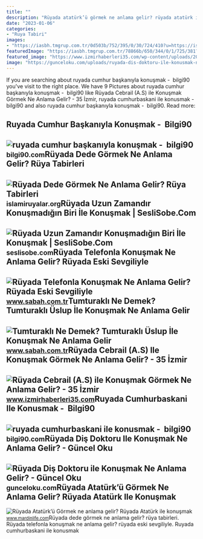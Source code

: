 ```yaml
---
title: ""
description: "Rüyada atatürk’ü görmek ne anlama gelir? rüyada atatürk ile konuşmak"
date: "2023-01-06"
categories:
- "Ruya Tabiri"
images:
- "https://iasbh.tmgrup.com.tr/0d503b/752/395/0/30/724/410?u=https://isbh.tmgrup.com.tr/sbh/2021/08/30/ruyada-telefonla-konusmak-ne-anlama-gelir-ruyada-eski-sevgiliyle-ve-tanidik-biriyle-telefonla-konusmak-anlami-nedir-1630318389081.jpg"
featuredImage: "https://iasbh.tmgrup.com.tr/78866b/650/344/0/1/725/381?u=https://isbh.tmgrup.com.tr/sbh/2023/02/16/tumturakli-ne-demek-tumturakli-uslup-ile-konusmak-ne-anlama-gelir-cumle-icinde-kullanimi-nasildir-e1-1676553210975.jpg"
featured_image: "https://www.izmirhaberleri35.com/wp-content/uploads/2021/09/ruyada-cebrail-a-s-ile-konusmak-gormek-ne-anlama-gelir-660x330.jpg"
image: "https://gunceloku.com/uploads/ruyada-dis-doktoru-ile-konusmak-ne-anlama-gelir-627b7eb12c053.jpg"
---
```


If you are searching about ruyada cumhur başkanıyla konuşmak - ️ bilgi90 you've visit to the right place. We have 9 Pictures about ruyada cumhur başkanıyla konuşmak - ️ bilgi90 like Rüyada Cebrail (A.S) ile Konuşmak Görmek Ne Anlama Gelir? - 35 İzmir, ruyada cumhurbaskani ile konusmak - ️ bilgi90 and also ruyada cumhur başkanıyla konuşmak - ️ bilgi90. Read more:

Ruyada Cumhur Başkanıyla Konuşmak - ️ Bilgi90
---------------------------------------------

 ![ruyada cumhur başkanıyla konuşmak - ️ bilgi90](https://iatkv.tmgrup.com.tr/a31fa9/600/314/0/0/715/374?u=https:%2f%2fitkv.tmgrup.com.tr%2falbum%2f2022%2f03%2f14%2fruyada-cumhurbaskaniyla-konusmak-ne-anlama-gelir-neye-isarettir-ruyada-devlet-baskani-ile-konusmanin-anlami-ve-1647265793433.jpeg) <small>bilgi90.com</small>Rüyada Dede Görmek Ne Anlama Gelir? Rüya Tabirleri
--------------------------------------------------

 ![Rüyada Dede Görmek Ne Anlama Gelir? Rüya Tabirleri](https://islamiruyalar.org/wp-content/uploads/2021/06/ruyada-olmus-dede.jpg) <small>islamiruyalar.org</small>Rüyada Uzun Zamandır Konuşmadığın Biri İle Konuşmak | SesliSobe.Com
-------------------------------------------------------------------

 ![Rüyada Uzun Zamandır Konuşmadığın Biri İle Konuşmak | SesliSobe.Com](https://seslisobe.com/wp-content/uploads/2023/03/Ruyada-Uzun-Zamandir-Konusmadigin-Biri-Ile-Konusmak-nedir-ne-anlama-gelir-1024x646.jpeg) <small>seslisobe.com</small>Rüyada Telefonla Konuşmak Ne Anlama Gelir? Rüyada Eski Sevgiliyle
-----------------------------------------------------------------

 ![Rüyada Telefonla Konuşmak Ne Anlama Gelir? Rüyada Eski Sevgiliyle](https://iasbh.tmgrup.com.tr/0d503b/752/395/0/30/724/410?u=https://isbh.tmgrup.com.tr/sbh/2021/08/30/ruyada-telefonla-konusmak-ne-anlama-gelir-ruyada-eski-sevgiliyle-ve-tanidik-biriyle-telefonla-konusmak-anlami-nedir-1630318389081.jpg) <small>www.sabah.com.tr</small>Tumturaklı Ne Demek? Tumturaklı Üslup İle Konuşmak Ne Anlama Gelir
------------------------------------------------------------------

 ![Tumturaklı Ne Demek? Tumturaklı Üslup İle Konuşmak Ne Anlama Gelir](https://iasbh.tmgrup.com.tr/78866b/650/344/0/1/725/381?u=https://isbh.tmgrup.com.tr/sbh/2023/02/16/tumturakli-ne-demek-tumturakli-uslup-ile-konusmak-ne-anlama-gelir-cumle-icinde-kullanimi-nasildir-e1-1676553210975.jpg) <small>www.sabah.com.tr</small>Rüyada Cebrail (A.S) Ile Konuşmak Görmek Ne Anlama Gelir? - 35 İzmir
--------------------------------------------------------------------

 ![Rüyada Cebrail (A.S) ile Konuşmak Görmek Ne Anlama Gelir? - 35 İzmir](https://www.izmirhaberleri35.com/wp-content/uploads/2021/09/ruyada-cebrail-a-s-ile-konusmak-gormek-ne-anlama-gelir-660x330.jpg) <small>www.izmirhaberleri35.com</small>Ruyada Cumhurbaskani Ile Konusmak - ️ Bilgi90
---------------------------------------------

 ![ruyada cumhurbaskani ile konusmak - ️ bilgi90](https://iatkv.tmgrup.com.tr/77b86e/600/314/0/0/640/334?u=https:%2f%2fitkv.tmgrup.com.tr%2falbum%2f2021%2f11%2f30%2fruyada-cumhurbaskani-ile-konusmak-ne-anlama-gelir-ruyada-cumhurbaskaniyla-kahve-icmek-yemek-yedigini-gormek-hayirli-midir-ruyada-cumhurbaskani-olmak-n-1638305418177.jpg) <small>bilgi90.com</small>Rüyada Diş Doktoru Ile Konuşmak Ne Anlama Gelir? - Güncel Oku
-------------------------------------------------------------

 ![Rüyada Diş Doktoru ile Konuşmak Ne Anlama Gelir? - Güncel Oku](https://gunceloku.com/uploads/ruyada-dis-doktoru-ile-konusmak-ne-anlama-gelir-627b7eb12c053.jpg) <small>gunceloku.com</small>Rüyada Atatürk’ü Görmek Ne Anlama Gelir? Rüyada Atatürk Ile Konuşmak
--------------------------------------------------------------------

 ![Rüyada Atatürk’ü Görmek ne anlama gelir? Rüyada Atatürk ile konuşmak](https://www.mardinlife.com/uploads/2021/11/ruyada-ataturku-gormek-ne-anlama-gelir-ruyada-ataturk-ile-konusmak-sesini-duymak-ne-demek-99732.png?234234.234234) <small>www.mardinlife.com</small>Rüyada dede görmek ne anlama gelir? rüya tabirleri. Rüyada telefonla konuşmak ne anlama gelir? rüyada eski sevgiliyle. Ruyada cumhurbaskani ile konusmak
